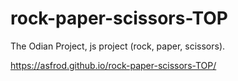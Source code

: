 # rock-paper-scissors-TOP
The Odian Project, js project (rock, paper, scissors).


https://asfrod.github.io/rock-paper-scissors-TOP/
